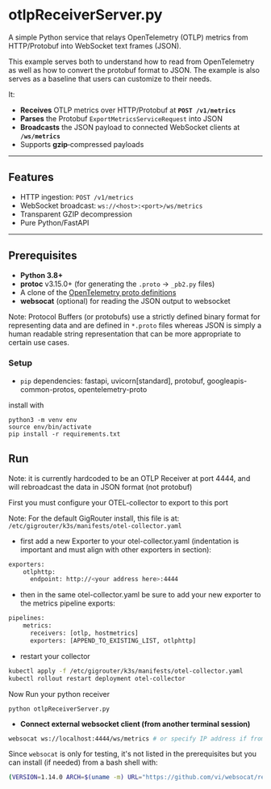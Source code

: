 
# otlpReceiverServer.py

A simple Python service that relays OpenTelemetry (OTLP) metrics from HTTP/Protobuf into WebSocket text frames (JSON).

This example serves both to understand how to read from OpenTelemetry as well as how to convert the protobuf format to JSON. The example is also serves as a baseline that users can customize to their needs.

It:

- **Receives** OTLP metrics over HTTP/Protobuf at **`POST /v1/metrics`**  
- **Parses** the Protobuf `ExportMetricsServiceRequest` into JSON  
- **Broadcasts** the JSON payload to connected WebSocket clients at **`/ws/metrics`**  
- Supports **gzip**‐compressed payloads  

---

## Features

- HTTP ingestion: `POST /v1/metrics`  
- WebSocket broadcast: `ws://<host>:<port>/ws/metrics`  
- Transparent GZIP decompression  
- Pure Python/FastAPI  

---

## Prerequisites

- **Python 3.8+**  
- **protoc** v3.15.0+ (for generating the `.proto` → `_pb2.py` files)  
- A clone of the [OpenTelemetry proto definitions](https://github.com/open-telemetry/opentelemetry-proto)  
- **websocat** (optional) for reading the JSON output to websocket

Note: Protocol Buffers (or protobufs) use a strictly defined binary format for representing data and are defined in `*.proto` files whereas JSON is simply a human readable string representation that can be more appropriate to certain use cases.
### Setup

- `pip` dependencies: fastapi, uvicorn[standard], protobuf, googleapis-common-protos, opentelemetry-proto

install with
```
python3 -m venv env
source env/bin/activate
pip install -r requirements.txt
```

## Run

Note: it is currently hardcoded to be an OTLP Receiver at port 4444, and will rebroadcast the data in JSON format (not protobuf)

First you must configure your OTEL-collector to export to this port

Note: For the default GigRouter install, this file is at: `/etc/gigrouter/k3s/manifests/otel-collector.yaml`

* first add a new Exporter to your otel-collector.yaml (indentation is important and must align with other exporters in section):
```bash
exporters:
    otlphttp:
      endpoint: http://<your address here>:4444
```
* then in the same otel-collector.yaml be sure to add your new exporter to the metrics pipeline exports:
```bash
pipelines:
    metrics:
      receivers: [otlp, hostmetrics]
      exporters: [APPEND_TO_EXISTING_LIST, otlphttp]
```
* restart your collector

```bash
kubectl apply -f /etc/gigrouter/k3s/manifests/otel-collector.yaml
kubectl rollout restart deployment otel-collector
```

Now Run your python receiver
```
python otlpReceiverServer.py
```

- **Connect external websocket client (from another terminal session)**
```bash
websocat ws://localhost:4444/ws/metrics # or specify IP address if from other machine
```

Since `websocat` is only for testing, it's not listed in the prerequisites but you can install (if needed) from a bash shell with:

```bash
(VERSION=1.14.0 ARCH=$(uname -m) URL="https://github.com/vi/websocat/releases/download/v${VERSION}/websocat_max.${ARCH}-unknown-linux-musl"; wget -qO websocat "$URL" && chmod +x websocat && sudo mv websocat /usr/local/bin/ && echo "Installed websocat" || echo "Failed to install websocat")
```
